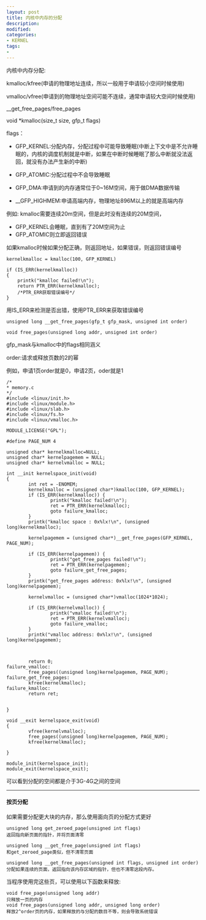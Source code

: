 ```yaml
---
layout: post
title: 内核中内存的分配
description:  
modified: 
categories: 
- KERNEL
tags:
- 
---
```


内核中内存分配:

kmalloc/kfree(申请的物理地址连续，所以一般用于申请较小空间时候使用)

vmalloc/vfree(申请到的物理地址空间可能不连续，通常申请较大空间时候使用)

__get_free_pages/free_pages


void *kmalloc(size_t size, gfp_t flags)

flags：

- GFP_KERNEL:分配内存，分配过程中可能导致睡眠(中断上下文中是不允许睡眠的，内核的调度机制就是中断，如果在中断时候睡眠了那么中断就没法返回，就没有办法产生新的中断)

- GFP_ATOMIC:分配过程中不会导致睡眠

- GFP_DMA:申请到的内存通常位于0~16M空间，用于做DMA数据传输
- __GFP_HIGHMEM:申请高端内存，物理地址896M以上的就是高端内存

例如:
kmalloc需要连续20m空间，但是此时没有连续的20M空间，

- GFP_KERNEL会睡眠，直到有了20M空间为止
- GFP_ATOMIC则立即返回错误


如果kmalloc时候如果分配正确，则返回地址，如果错误，则返回错误编号

	kernelkmalloc = kmalloc(100, GFP_KERNEL)

	if (IS_ERR(kernelkmalloc)) 
	{
		printk("kmalloc failed!\n");
		return PTR_ERR(kernelkmalloc);
		/*PTR_ERR获取错误编号*/
	}

用IS_ERR来检测是否出错，使用PTR_ERR来获取错误编号


	unsigned long __get_free_pages(gfp_t gfp_mask, unsigned int order)

	void free_pages(unsigned long addr, unsigned int order)

gfp_mask与kmalloc中的flags相同涵义

order:请求或释放页数的2的幂

例如，申请1页order就是0，申请2页，oder就是1


	/*
	* memory.c
	*/
	#include <linux/init.h>
	#include <linux/module.h>
	#include <linux/slab.h>
	#include <linux/fs.h>
	#include <linux/vmalloc.h>
	
	MODULE_LICENSE("GPL");
	
	#define PAGE_NUM 4
	
	unsigned char* kernelkmalloc=NULL;
	unsigned char* kernelpagemem = NULL;
	unsigned char* kernelvmalloc = NULL;
	
	int __init kernelspace_init(void)
	{
	        int ret = -ENOMEM;
	        kernelkmalloc = (unsigned char*)kmalloc(100, GFP_KERNEL);
	        if (IS_ERR(kernelkmalloc)) {
	                printk("kmalloc failed!\n");
	                ret = PTR_ERR(kernelkmalloc);
	                goto failure_kmalloc;
	        }
	        printk("kmalloc space : 0x%lx!\n", (unsigned long)kernelkmalloc);
	
	        kernelpagemem = (unsigned char*)__get_free_pages(GFP_KERNEL, PAGE_NUM);
	
	        if (IS_ERR(kernelpagemem)) {
	                printk("get_free_pages failed!\n");
	                ret = PTR_ERR(kernelpagemem);
	                goto failure_get_free_pages;
	        }
	        printk("get_free_pages address: 0x%lx!\n", (unsigned long)kernelpagemem);
	
	        kernelvmalloc = (unsigned char*)vmalloc(1024*1024);
	
	        if (IS_ERR(kernelvmalloc)) {
	                printk("vmalloc failed!\n");
	                ret = PTR_ERR(kernelvmalloc);
	                goto failure_vmalloc;
	        }
	        printk("vmalloc address: 0x%lx!\n", (unsigned long)kernelpagemem);
	
	
	
	        return 0;
	failure_vmalloc:
	        free_pages((unsigned long)kernelpagemem, PAGE_NUM);
	failure_get_free_pages:
	        kfree(kernelkmalloc);
	failure_kmalloc:
	        return ret;
	
	
	}
	
	void __exit kernelspace_exit(void)
	{
	        vfree(kernelvmalloc);
	        free_pages((unsigned long)kernelpagemem, PAGE_NUM);
	        kfree(kernelkmalloc);
	
	}
	
	module_init(kernelspace_init);
	module_exit(kernelspace_exit);
	
可以看到分配的空间都是介于3G-4G之间的空间



-------------------------------------------------------------------------------

#### 按页分配

如果需要分配更大块的内存，那么使用面向页的分配方式更好

	unsigned long get_zeroed_page(unsigned int flags)
	返回指向新页面的指针，并将页面清零

	unsigned long __get_free_page(unsigned int flags)
	和get_zeroed_page类似，但不清零页面

	unsigned long __get_free_pages(unsigned int flags, unsigned int order)
	分配如果连续的页面，返回指向该内存区域的指针，但也不清零这段内存。

当程序使用完这些页，可以使用以下函数来释放:

	void free_page(unsigned long addr)
	只释放一页的内存
	void free_pages(unsigned long addr, unsigned long order)
	释放2^order页的内存，如果释放的与分配的数目不等，则会导致系统错误

